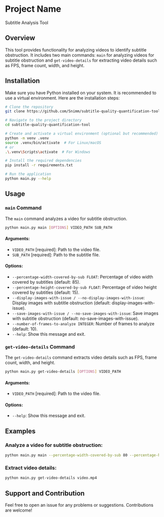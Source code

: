 # Project Name

Subtitle Analysis Tool

## Overview

This tool provides functionality for analyzing videos to identify subtitle obstruction. It includes two main commands: `main` for analyzing videos for subtitle obstruction and `get-video-details` for extracting video details such as FPS, frame count, width, and height.

## Installation

Make sure you have Python installed on your system. It is recommended to use a virtual environment. Here are the installation steps:

```bash
# Clone the repository
git clone https://github.com/Snimm/subtitle-quality-quantification-tool

# Navigate to the project directory
cd subtitle-quality-quantification-tool

# Create and activate a virtual environment (optional but recommended)
python -m venv .venv
source .venv/bin/activate  # For Linux/macOS
# or
.\.venv\Scripts\activate  # For Windows

# Install the required dependencies
pip install -r requirements.txt

# Run the application
python main.py --help
```

## Usage

### `main` Command

The `main` command analyzes a video for subtitle obstruction.

```bash
python main.py main [OPTIONS] VIDEO_PATH SUB_PATH
```

#### Arguments:

- `VIDEO_PATH` [required]: Path to the video file.
- `SUB_PATH` [required]: Path to the subtitle file.

#### Options:

- `--percentage-width-covered-by-sub FLOAT`: Percentage of video width covered by subtitles (default: 85).
- `--percentage-height-covered-by-sub FLOAT`: Percentage of video height covered by subtitles (default: 15).
- `--display-images-with-issue / --no-display-images-with-issue`: Display images with subtitle obstruction (default: display-images-with-issue).
- `--save-images-with-issue / --no-save-images-with-issue`: Save images with subtitle obstruction (default: no-save-images-with-issue).
- `--number-of-frames-to-analyze INTEGER`: Number of frames to analyze (default: 10).
- `--help`: Show this message and exit.

### `get-video-details` Command

The `get-video-details` command extracts video details such as FPS, frame count, width, and height.

```bash
python main.py get-video-details [OPTIONS] VIDEO_PATH
```

#### Arguments:

- `VIDEO_PATH` [required]: Path to the video file.

#### Options:

- `--help`: Show this message and exit.

## Examples

### Analyze a video for subtitle obstruction:

```bash
python main.py main --percentage-width-covered-by-sub 80 --percentage-height-covered-by-sub 10 --save-images-with-issue --number-of-frames-to-analyze 5 video.mp4 subtitles.srt
```

### Extract video details:

```bash
python main.py get-video-details video.mp4
```

## Support and Contribution

Feel free to open an issue for any problems or suggestions. Contributions are welcome!
